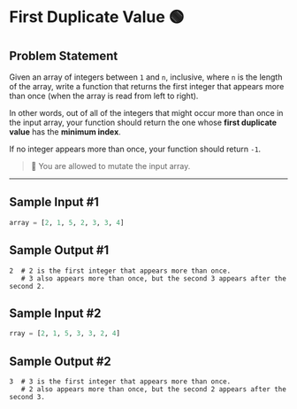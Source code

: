 # First Duplicate Value 🟢

## Problem Statement

Given an array of integers between `1` and `n`, inclusive, where `n` is the length of the array, write a function that returns the first integer that appears more than once (when the array is read from left to right).

In other words, out of all of the integers that might occur more than once in the input array, your function should return the one whose **first duplicate value** has the **minimum index**.

If no integer appears more than once, your function should return `-1`.

> 🔧 You are allowed to mutate the input array.

---

## Sample Input #1

```python
array = [2, 1, 5, 2, 3, 3, 4]
```
## Sample Output #1
```
2  # 2 is the first integer that appears more than once.
   # 3 also appears more than once, but the second 3 appears after the second 2.
```

## Sample Input #2

```python
rray = [2, 1, 5, 3, 3, 2, 4]

```
## Sample Output #2
```
3  # 3 is the first integer that appears more than once.
   # 2 also appears more than once, but the second 2 appears after the second 3.

```
